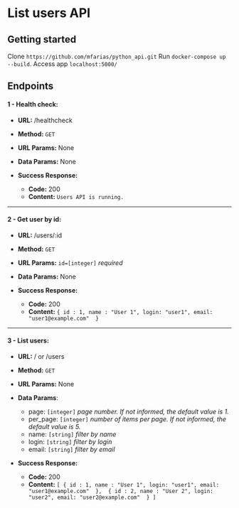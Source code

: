 # List users API


## Getting started

  Clone `https://github.com/mfarias/python_api.git`
  Run `docker-compose up --build`. 
  Access app `localhost:5000/`
  
  


## Endpoints

  #### 1 - Health check:

* **URL:** /healthcheck

* **Method:** `GET`
  
* **URL Params:** None

* **Data Params:** None

* **Success Response:**

  * **Code:** 200 <br />
  * **Content:** `Users API is running.`
  
----

#### 2 - Get user by id:

* **URL:** /users/:id

* **Method:** `GET`
  
* **URL Params:** `id=[integer]` *required*

* **Data Params:** None

* **Success Response:**

  * **Code:** 200 <br />
  * **Content:** `{ id : 1, name : "User 1", login: "user1", email: "user1@example.com"  }`
    
----
  
  
 #### 3 - List users:

* **URL:** / or /users

* **Method:** `GET`
  
* **URL Params:** None

* **Data Params**: 
  * page: `[integer]` *page number. If not informed, the default value is 1.*
  * per_page: `[integer]` *number of items per page. If not informed, the default value is 5.*
  * name: `[string]` *filter by name*
  * login: `[string]` *filter by login*
  * email: `[string]` *filter by email*

* **Success Response:**

  * **Code:** 200 <br />
  * **Content:** `[
                    { id : 1, name : "User 1", login: "user1", email: "user1@example.com"  }, 
                    { id : 2, name : "User 2", login: "user2", email: "user2@example.com"  }
                  ]`

